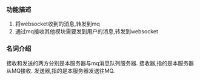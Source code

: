 ### 功能描述
1. 将websocket收到的消息,转发到mq
2. 通过mq接收其他模块需要发到用户的消息,转发到websocket

### 名词介绍
接收和发送的两方分别是本服务器与mq消息队列服务器.
接收器,指的是本服务器从MQ接收.
发送器,指的是本服务器发送往MQ.
